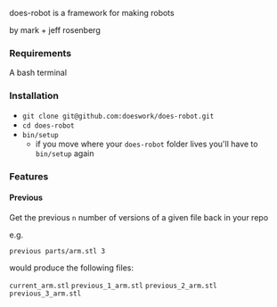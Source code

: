 does-robot is a framework for making robots

by mark + jeff rosenberg

### Requirements

A bash terminal

### Installation

- `git clone git@github.com:doeswork/does-robot.git`
- `cd does-robot`
- `bin/setup`
  - if you move where your `does-robot` folder lives you'll have to `bin/setup` again

### Features

#### Previous

Get the previous `n` number of versions of a given file back in your repo

e.g.

```previous parts/arm.stl 3```

would produce the following files:

`current_arm.stl`
`previous_1_arm.stl`
`previous_2_arm.stl`
`previous_3_arm.stl`
